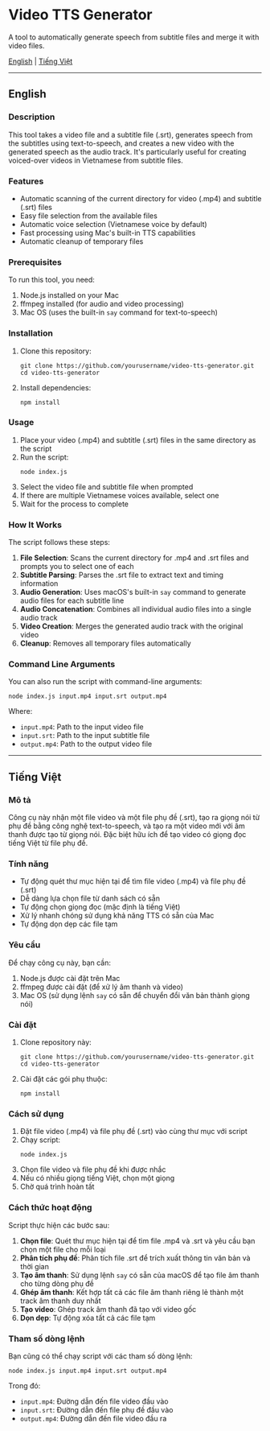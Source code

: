 # Video TTS Generator

A tool to automatically generate speech from subtitle files and merge it with video files.

[English](#english) | [Tiếng Việt](#tiếng-việt)

---

<a name="english"></a>
## English

### Description

This tool takes a video file and a subtitle file (.srt), generates speech from the subtitles using text-to-speech, and creates a new video with the generated speech as the audio track. It's particularly useful for creating voiced-over videos in Vietnamese from subtitle files.

### Features

- Automatic scanning of the current directory for video (.mp4) and subtitle (.srt) files
- Easy file selection from the available files
- Automatic voice selection (Vietnamese voice by default)
- Fast processing using Mac's built-in TTS capabilities
- Automatic cleanup of temporary files

### Prerequisites

To run this tool, you need:

1. Node.js installed on your Mac
2. ffmpeg installed (for audio and video processing)
3. Mac OS (uses the built-in `say` command for text-to-speech)

### Installation

1. Clone this repository:
   ```
   git clone https://github.com/yourusername/video-tts-generator.git
   cd video-tts-generator
   ```

2. Install dependencies:
   ```
   npm install
   ```

### Usage

1. Place your video (.mp4) and subtitle (.srt) files in the same directory as the script
2. Run the script:
   ```
   node index.js
   ```
3. Select the video file and subtitle file when prompted
4. If there are multiple Vietnamese voices available, select one
5. Wait for the process to complete

### How It Works

The script follows these steps:

1. **File Selection**: Scans the current directory for .mp4 and .srt files and prompts you to select one of each
2. **Subtitle Parsing**: Parses the .srt file to extract text and timing information
3. **Audio Generation**: Uses macOS's built-in `say` command to generate audio files for each subtitle line
4. **Audio Concatenation**: Combines all individual audio files into a single audio track
5. **Video Creation**: Merges the generated audio track with the original video
6. **Cleanup**: Removes all temporary files automatically

### Command Line Arguments

You can also run the script with command-line arguments:

```
node index.js input.mp4 input.srt output.mp4
```

Where:
- `input.mp4`: Path to the input video file
- `input.srt`: Path to the input subtitle file
- `output.mp4`: Path to the output video file

---

<a name="tiếng-việt"></a>
## Tiếng Việt

### Mô tả

Công cụ này nhận một file video và một file phụ đề (.srt), tạo ra giọng nói từ phụ đề bằng công nghệ text-to-speech, và tạo ra một video mới với âm thanh được tạo từ giọng nói. Đặc biệt hữu ích để tạo video có giọng đọc tiếng Việt từ file phụ đề.

### Tính năng

- Tự động quét thư mục hiện tại để tìm file video (.mp4) và file phụ đề (.srt)
- Dễ dàng lựa chọn file từ danh sách có sẵn
- Tự động chọn giọng đọc (mặc định là tiếng Việt)
- Xử lý nhanh chóng sử dụng khả năng TTS có sẵn của Mac
- Tự động dọn dẹp các file tạm

### Yêu cầu

Để chạy công cụ này, bạn cần:

1. Node.js được cài đặt trên Mac
2. ffmpeg được cài đặt (để xử lý âm thanh và video)
3. Mac OS (sử dụng lệnh `say` có sẵn để chuyển đổi văn bản thành giọng nói)

### Cài đặt

1. Clone repository này:
   ```
   git clone https://github.com/yourusername/video-tts-generator.git
   cd video-tts-generator
   ```

2. Cài đặt các gói phụ thuộc:
   ```
   npm install
   ```

### Cách sử dụng

1. Đặt file video (.mp4) và file phụ đề (.srt) vào cùng thư mục với script
2. Chạy script:
   ```
   node index.js
   ```
3. Chọn file video và file phụ đề khi được nhắc
4. Nếu có nhiều giọng tiếng Việt, chọn một giọng
5. Chờ quá trình hoàn tất

### Cách thức hoạt động

Script thực hiện các bước sau:

1. **Chọn file**: Quét thư mục hiện tại để tìm file .mp4 và .srt và yêu cầu bạn chọn một file cho mỗi loại
2. **Phân tích phụ đề**: Phân tích file .srt để trích xuất thông tin văn bản và thời gian
3. **Tạo âm thanh**: Sử dụng lệnh `say` có sẵn của macOS để tạo file âm thanh cho từng dòng phụ đề
4. **Ghép âm thanh**: Kết hợp tất cả các file âm thanh riêng lẻ thành một track âm thanh duy nhất
5. **Tạo video**: Ghép track âm thanh đã tạo với video gốc
6. **Dọn dẹp**: Tự động xóa tất cả các file tạm

### Tham số dòng lệnh

Bạn cũng có thể chạy script với các tham số dòng lệnh:

```
node index.js input.mp4 input.srt output.mp4
```

Trong đó:
- `input.mp4`: Đường dẫn đến file video đầu vào
- `input.srt`: Đường dẫn đến file phụ đề đầu vào
- `output.mp4`: Đường dẫn đến file video đầu ra
